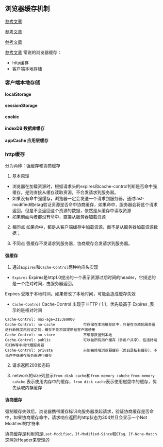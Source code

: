 ## 浏览器缓存机制
[参考文章](https://segmentfault.com/a/1190000017185195)

[参考文章](https://github.com/amandakelake/blog/issues/41)

[参考文章](https://www.jianshu.com/p/54cc04190252)

[参考文章](https://juejin.im/post/6844903747357769742?utm_source=gold_browser_extension)
常说的浏览器缓存：
* http缓存
* 客户端本地存储

### 客户端本地存储
#### localStorage
#### sessionStorage
#### cookie
#### indexDB 数据库缓存
#### appCache 应用层缓存

### http缓存
分为两种：强缓存和协商缓存

1. 基本原理
* 浏览器在加载资源时，根据请求头的expires和cache-control判断是否命中强缓存，是则直接从缓存读取资源，不会发请求到服务器。
* 如果没有命中强缓存，浏览器一定会发送一个请求到服务器，通过last-modified和etag验证资源是否命中协商缓存，如果命中，服务器会将这个请求返回，但是不会返回这个资源的数据，依然是从缓存中读取资源
* 如果前面两者都没有命中，直接从服务器加载资源
2. 相同点
如果命中，都是从客户端缓存中加载资源，而不是从服务器加载资源数据；

3. 不同点
强缓存不发请求到服务器，协商缓存会发请求到服务器。

#### 强缓存
1. 通过`Expires`和`Cache-Control`两种响应头实现
* `Expires`
Expires是http1.0提出的一个表示资源过期时间的header，它描述的是一个绝对时间，由服务器返回。

Expires 受限于本地时间，如果修改了本地时间，可能会造成缓存失效


* `Cache-Control`
Cache-Control 出现于 HTTP / 1.1，优先级高于 Expires ,表示的是相对时间

```
Cache-Control: max-age=315360000
Cache-Control: no-cache             可存储在本地缓存区中，只是在与原始服务器进行新鲜度再验证之前，缓存不能将其提供给客户端使用 
Cache-Control: no-store             不缓存数据到本地
Cache-Control: public               可以被所有用户缓存（多用户共享），包括终端和CDN等中间代理服务器
Cache-Control: private              只能被终端浏览器缓存（而且是私有缓存），不允许中继缓存服务器进行缓存

```

2. 请求返回200状态码

3. network的size列显示`from disk cache`和`from memory cahche`
`from memory cahche` 表示使用内存中的缓存，`from disk cache`表示使用磁盘中的缓存，优先读取内存缓存


#### 协商缓存
强制缓存失效后，浏览器携带缓存标识向服务器发起请求，验证协商缓存是否命中，如果协商缓存命中，请求响应返回的http状态为304并且会显示一个Not Modified的字符串

协商缓存是利用的是`Last-Modified，If-Modified-Since`和`ETag、If-None-Match`这两对Header来管理的


